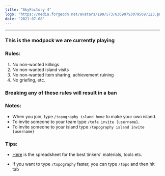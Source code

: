 ```yaml
---
title: "SkyFactory 4"
logo: "https://media.forgecdn.net/avatars/199/573/636907930795697123.png"
date: "2021-07-08"
---
```


---

### This is the modpack we are currently playing

### Rules:

1. No non-wanted killings
2. No non-wanted island visits
3. No non-wanted item sharing, achievement ruining
4. No griefing, etc.

### Breaking any of these rules will result in a ban

### Notes:

- When you join, type `/topography island home` to make your own island.
- To invite someone to your team type `/tofe invite {username}`.
- To invite someone to your island type `/topography island invite {username}`

### Tips:

- [Here](https://docs.google.com/spreadsheets/d/1uMF4CSkTN_5kfz504LrVOBg8N8eALQgrAX_dmiEaxTs/edit?usp=sharing) is the spreadsheet for the best tinkers' materials, tools etc.

- If you want to type `/topography` faster, you can type `/topo` and then hit tab
